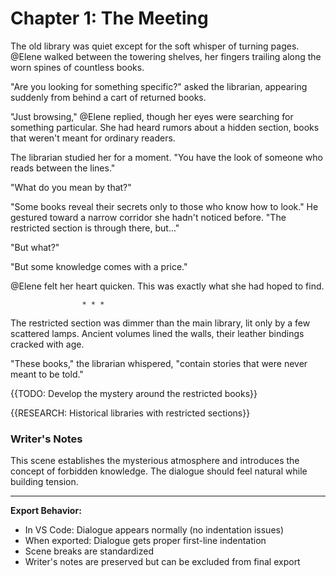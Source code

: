 # Chapter 1: The Meeting

The old library was quiet except for the soft whisper of turning pages. @Elene walked between the towering shelves, her fingers trailing along the worn spines of countless books.

"Are you looking for something specific?" asked the librarian, appearing suddenly from behind a cart of returned books.

"Just browsing," @Elene replied, though her eyes were searching for something particular. She had heard rumors about a hidden section, books that weren't meant for ordinary readers.

The librarian studied her for a moment. "You have the look of someone who reads between the lines."

"What do you mean by that?"

"Some books reveal their secrets only to those who know how to look." He gestured toward a narrow corridor she hadn't noticed before. "The restricted section is through there, but..."

"But what?"

"But some knowledge comes with a price."

@Elene felt her heart quicken. This was exactly what she had hoped to find.

                    * * *

The restricted section was dimmer than the main library, lit only by a few scattered lamps. Ancient volumes lined the walls, their leather bindings cracked with age.

"These books," the librarian whispered, "contain stories that were never meant to be told."

{{TODO: Develop the mystery around the restricted books}}

{{RESEARCH: Historical libraries with restricted sections}}

### Writer's Notes

This scene establishes the mysterious atmosphere and introduces the concept of forbidden knowledge. The dialogue should feel natural while building tension.

---

**Export Behavior:**

- In VS Code: Dialogue appears normally (no indentation issues)
- When exported: Dialogue gets proper first-line indentation
- Scene breaks are standardized
- Writer's notes are preserved but can be excluded from final export
